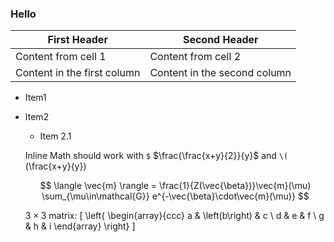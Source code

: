 
### Hello

First Header | Second Header
------------ | -------------
Content from cell 1 | Content from cell 2
Content in the first column | Content in the second column

* Item1
* Item2
  * Item 2.1

  Inline Math should work with `$` $\frac{\frac{x+y}{2}}{y}$
  and `\(` \(\frac{x+y}{y}\)

  $$
  \langle \vec{m} \rangle =
  \frac{1}{Z(\vec{\beta})}\vec{m}(\mu)
  \sum_{\mu\in\mathcal{G}}
  e^{-\vec{\beta}\cdot\vec{m}(\mu)}
  $$

  $3 \times 3$ matrix:
  \[ \left\{ \begin{array}{ccc}
  a & \left(b\right) & c \\
  d & e & f \\
  g & h & i \end{array} \right\}
  \]
